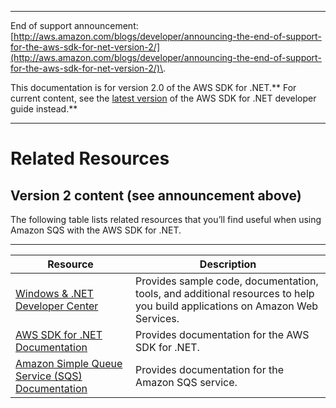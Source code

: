 --------

End of support announcement: [http://aws.amazon.com/blogs/developer/announcing-the-end-of-support-for-the-aws-sdk-for-net-version-2/](http://aws.amazon.com/blogs/developer/announcing-the-end-of-support-for-the-aws-sdk-for-net-version-2/)\.

This documentation is for version 2\.0 of the AWS SDK for \.NET\.** For current content, see the [latest version](https://docs.aws.amazon.com/sdk-for-net/latest/developer-guide/) of the AWS SDK for \.NET developer guide instead\.**

--------

# Related Resources<a name="RelatedResources"></a>

## Version 2 content \(see announcement above\)<a name="w3aac13c25b7c19b3b1"></a>

The following table lists related resources that you’ll find useful when using Amazon SQS with the AWS SDK for \.NET\.


****  

| Resource | Description | 
| --- | --- | 
|   [Windows & \.NET Developer Center](https://aws.amazon.com/net/)   |  Provides sample code, documentation, tools, and additional resources to help you build applications on Amazon Web Services\.  | 
|   [AWS SDK for \.NET Documentation](https://aws.amazon.com/documentation/sdkfornet/)   |  Provides documentation for the AWS SDK for \.NET\.  | 
|   [Amazon Simple Queue Service \(SQS\) Documentation](https://aws.amazon.com/documentation/sqs/)   |  Provides documentation for the Amazon SQS service\.  | 